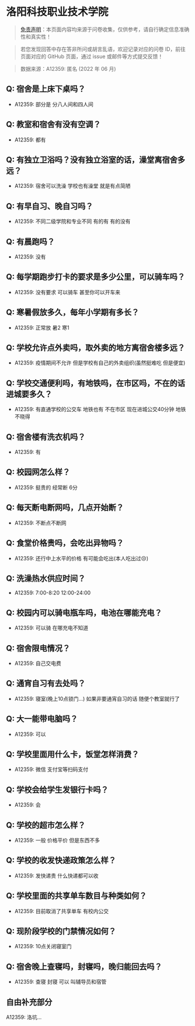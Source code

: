 # 洛阳科技职业技术学院

> [免责声明](https://colleges.chat/#_3)：本页面内容均来源于问卷收集，仅供参考，请自行确定信息准确性和真实性！

> 若您发现回答中存在答非所问或胡言乱语，欢迎记录对应的问卷 ID，前往页面对应的 GitHub 页面，通过 issue 或邮件等方式提交反馈！

> 数据来源：A12359: 匿名 (2022 年 06 月)

## Q: 宿舍是上床下桌吗？

- A12359: 部分是 分八人间和四人间

## Q: 教室和宿舍有没有空调？

- A12359: 都有

## Q: 有独立卫浴吗？没有独立浴室的话，澡堂离宿舍多远？

- A12359: 宿舍可以洗澡  学校也有澡堂 就是有点简陋

## Q: 有早自习、晚自习吗？

- A12359: 不同二级学院和专业不同 有的有 有的没有

## Q: 有晨跑吗？

- A12359: 没有

## Q: 每学期跑步打卡的要求是多少公里，可以骑车吗？

- A12359: 没有要求 可以骑车 甚至你可以开车来

## Q: 寒暑假放多久，每年小学期有多长？

- A12359: 正常放 暑2 寒1

## Q: 学校允许点外卖吗，取外卖的地方离宿舍楼多远？

- A12359: 疫情期间不允许 但是学校有自己的外卖组织(虽然挺难吃 但是便宜)

## Q: 学校交通便利吗，有地铁吗，在市区吗，不在的话进城要多久？

- A12359: 有直通学校的公交车 地铁也有 不在市区 现在进城公交40分钟 地铁不晓得

## Q: 宿舍楼有洗衣机吗？

- A12359: 有

## Q: 校园网怎么样？

- A12359: 挺贵的 经常断 6分

## Q: 每天断电断网吗，几点开始断？

- A12359: 不断点不断网

## Q: 食堂价格贵吗，会吃出异物吗？

- A12359: 还行中上水平的价格 有可能会吃出(本人吃出过😒)

## Q: 洗澡热水供应时间？

- A12359: 7:00-8:20  12:00-24:00

## Q: 校园内可以骑电瓶车吗，电池在哪能充电？

- A12359: 可以骑 在哪充电不知道

## Q: 宿舍限电情况？

- A12359: 自己交电费

## Q: 通宵自习有去处吗？

- A12359: 寝室(晚上10点锁门...) 如果非要通宵自习的话 随便个教室就行了

## Q: 大一能带电脑吗？

- A12359: 可以

## Q: 学校里面用什么卡，饭堂怎样消费？

- A12359: 微信 支付宝等扫码支付

## Q: 学校会给学生发银行卡吗？

- A12359: 会

## Q: 学校的超市怎么样？

- A12359: 一般 价格平价 但是东西不多

## Q: 学校的收发快递政策怎么样？

- A12359: 发快递贵 什么快递都可以收

## Q: 学校里面的共享单车数目与种类如何？

- A12359: 目前取消了共享单车 有校内公交

## Q: 现阶段学校的门禁情况如何？

- A12359: 10点关闭寝室门

## Q: 宿舍晚上查寝吗，封寝吗，晚归能回去吗？

- A12359: 查寝 封寝 可以 叫辅导员和宿管

## 自由补充部分

A12359: 洛坑...